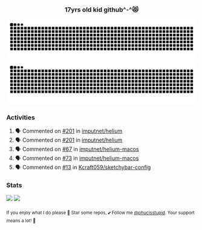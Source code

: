 <h3 align="center">17yrs old kid github^-^😻</h3>

![GitHub Contribution Grid Snake (Dark)](https://raw.githubusercontent.com/phucisstupid/phucisstupid/output/catppuccin-mocha.svg#gh-dark-mode-only)
![GitHub Contribution Grid Snake (Light)](https://raw.githubusercontent.com/phucisstupid/phucisstupid/output/github-contribution-grid-snake.svg#gh-light-mode-only)

### Activities

<!--START_SECTION:activity-->
1. 🗣 Commented on [#201](https://github.com/imputnet/helium/issues/201#issuecomment-3369912780) in [imputnet/helium](https://github.com/imputnet/helium)
2. 🗣 Commented on [#201](https://github.com/imputnet/helium/issues/201#issuecomment-3369027090) in [imputnet/helium](https://github.com/imputnet/helium)
3. 🗣 Commented on [#67](https://github.com/imputnet/helium-macos/issues/67#issuecomment-3368337433) in [imputnet/helium-macos](https://github.com/imputnet/helium-macos)
4. 🗣 Commented on [#73](https://github.com/imputnet/helium-macos/pull/73#issuecomment-3368333791) in [imputnet/helium-macos](https://github.com/imputnet/helium-macos)
5. 🗣 Commented on [#13](https://github.com/Kcraft059/sketchybar-config/issues/13#issuecomment-3367933526) in [Kcraft059/sketchybar-config](https://github.com/Kcraft059/sketchybar-config)
<!--END_SECTION:activity-->

### Stats

<div>
  <img width=400 src="https://github-readme-stats.vercel.app/api?username=phucisstupid&show_icons=true&theme=catppuccin_mocha"/>
  <img width=400 src="https://github-readme-stats.vercel.app/api/top-langs?username=phucisstupid&layout=compact&theme=catppuccin_mocha&card_width=395"/>
</div>

<sub>If you enjoy what I do please 🌟 Star some repos, 💕 Follow me [@phucisstupid](https://github.com/phucisstupid). Your support means a lot! 🥰
